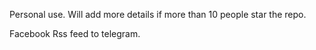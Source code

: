 Personal use. Will add more details if more than 10 people star the repo.

Facebook Rss feed to telegram.